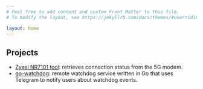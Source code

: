 ```yaml
---
# Feel free to add content and custom Front Matter to this file.
# To modify the layout, see https://jekyllrb.com/docs/themes/#overriding-theme-defaults

layout: home
---
```


## Projects

* [Zyxel NR7101 tool](https://github.com/pkorpine/nr7101): retrieves connection status from the 5G modem.
* [go-watchdog](https://github.com/pkorpine/go-watchdog): remote watchdog service written in Go that uses Telegram to notify users about watchdog events.
